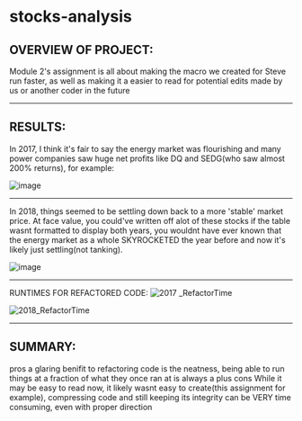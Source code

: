 # stocks-analysis
## OVERVIEW OF PROJECT:

Module 2's assignment is all about making the macro we created for Steve run faster, as well as making it a easier to read for potential edits made by us or another coder in the future

---

## RESULTS:
In 2017, I think it's fair to say the energy market was flourishing and many power companies saw huge net profits like DQ and SEDG(who saw almost 200% returns), for example:

![image](https://user-images.githubusercontent.com/105184244/176032945-fc626f2c-9050-4d5f-aecb-31a998797fdb.png)

---

In 2018, things seemed to be settling down back to a more 'stable' market price. At face value, you could've written off alot of these stocks if the table wasnt formatted to display both years, you wouldnt have ever known that the energy market as a whole SKYROCKETED the year before and now it's likely just settling(not tanking).

![image](https://user-images.githubusercontent.com/105184244/176034373-16224dba-2357-44fb-b651-20c52ac3b9ba.png)

---

RUNTIMES FOR REFACTORED CODE:
![2017 _RefactorTime](https://user-images.githubusercontent.com/105184244/176034613-93321370-adbf-4097-89fb-30c78cab5f2f.PNG)

![2018_RefactorTime](https://user-images.githubusercontent.com/105184244/176034641-8378f584-eeb1-4b8c-b237-fb32abe0986b.PNG)

---

## SUMMARY:

pros
a glaring benifit to refactoring code is the neatness, being able to run things at a fraction of what they once ran at is always a plus 
cons
While it may be easy to read now, it likely wasnt easy to create(this assignment for example), compressing code and still keeping its integrity can be VERY time consuming, even with proper direction
